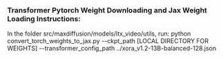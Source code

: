 ### Transformer Pytorch Weight Downloading and Jax Weight Loading Instructions:
In the folder src/maxdiffusion/models/ltx_video/utils, run:
python convert_torch_weights_to_jax.py --ckpt_path [LOCAL DIRECTORY FOR WEIGHTS] --transformer_config_path ../xora_v1.2-13B-balanced-128.json